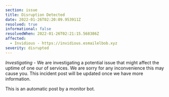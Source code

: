 ```yaml
---
section: issue
title: Disruption Detected
date: 2022-01-26T02:20:09.953911Z
resolved: true
informational: false
resolvedWhen: 2022-01-26T02:21:15.568386Z
affected:
  - Invidious - https://invidious.esmailelbob.xyz
severity: disrupted
---
```

*Investigating* - We are investigating a potential issue that might affect the uptime of one our of services. We are sorry for any inconvenience this may cause you. This incident post will be updated once we have more information.

This is an automatic post by a monitor bot.
        